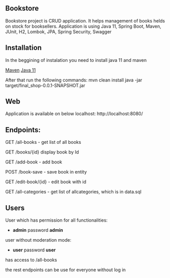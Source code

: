 ## Bookstore

Bookstore project is CRUD application. It helps management of books helds on stock for booksellers. 
Application is using Java 11, Spring Boot, Maven, JUnit, H2, Lombok, JPA, Spring Security, Swagger

## Installation
In the beggining of instalation you need to install java 11 and maven

[Maven](https://maven.apache.org/download.cgi)
[Java 11](https://adoptopenjdk.net/)

After that run the following commands:
mvn clean install
java -jar target/final_shop-0.0.1-SNAPSHOT.jar

## Web
Application is available on below localhost:
http://localhost:8080/

## Endpoints:
GET /all-books - get list of all books

GET /books/{id} display book by Id

GET /add-book - add book

POST /book-save - save book in entity

GET /edit-book/{id} - edit book with id

GET /all-categories - get list of allcategories, which is in data.sql

## Users
User which has permission for all functionalities:
- **admin**
password 
**admin** 

user without moderation mode:
- **user**
password
**user**

has access to /all-books

the rest endpoints can be use for everyone without log in



